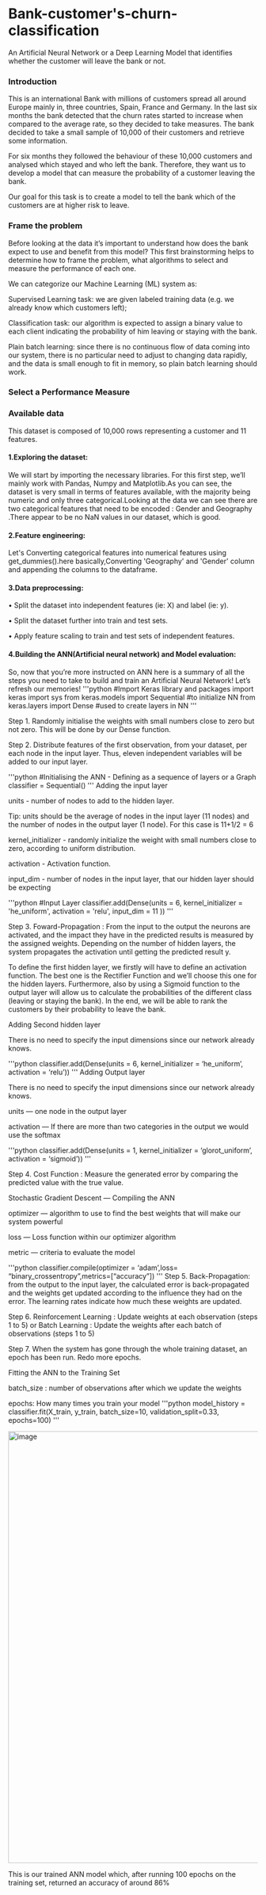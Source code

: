 # Bank-customer's-churn-classification
An Artificial Neural Network or a Deep Learning Model that identifies whether the customer will leave the bank or not.

### Introduction

This is an international Bank with millions of customers spread all around Europe mainly in, three countries, Spain, France and Germany. In the last six months the bank detected that the churn rates started to increase when compared to the average rate, so they decided to take measures. The bank decided to take a small sample of 10,000 of their customers and retrieve some information.

For six months they followed the behaviour of these 10,000 customers and analysed which stayed and who left the bank. Therefore, they want us to develop a model that can measure the probability of a customer leaving the bank.

Our goal for this task is to create a model to tell the bank which of the customers are at higher risk to leave.

### Frame the problem

Before looking at the data it’s important to understand how does the bank expect to use and benefit from this model? This first brainstorming helps to determine how to frame the problem, what algorithms to select and measure the performance of each one.

We can categorize our Machine Learning (ML) system as:

Supervised Learning task: we are given labeled training data (e.g. we already know which customers left);

Classification task: our algorithm is expected to assign a binary value to each client indicating the probability of him leaving or staying with the bank.

Plain batch learning: since there is no continuous flow of data coming into our system, there is no particular need to adjust to changing data rapidly, and the data is small enough to fit in memory, so plain batch learning should work.

### Select a Performance Measure
### Available data
This dataset is composed of 10,000 rows representing a customer and 11 features.

 #### 1.Exploring the dataset:
 
   We will start by importing the necessary libraries. For this first step, we’ll mainly work with Pandas, Numpy and Matplotlib.As you can see, the dataset is very small in terms of features available, with the majority being numeric and only three categorical.Looking at the data we can see there are two categorical features that need to be encoded : Gender and Geography .There appear to be no NaN values in our dataset, which is good.
   
 #### 2.Feature engineering: 
 
  Let's Converting categorical features into numerical features using get_dummies().here basically,Converting 'Geography' and 'Gender' column and appending the columns to the dataframe.
 
 #### 3.Data preprocessing:
 • Split the dataset into independent features (ie: X) and label (ie: y).

 • Split the dataset further into train and test sets.

 • Apply feature scaling to train and test sets of independent features.
 
 #### 4.Building the ANN(Artificial neural network) and Model evaluation:
 So, now that you’re more instructed on ANN here is a summary of all the steps you need to take to build and train an Artificial Neural Network! Let’s refresh our memories!
 '''python
    #Import Keras library and packages
    import keras
    import sys
    from keras.models import Sequential #to initialize NN
    from keras.layers import Dense #used to create layers in NN
 '''


Step 1. Randomly initialise the weights with small numbers close to zero but not zero. This will be done by our Dense function.

Step 2. Distribute features of the first observation, from your dataset, per each node in the input layer. Thus, eleven independent variables will be added to our input layer.

'''python
   #Initialising the ANN - Defining as a sequence of layers or a Graph
   classifier = Sequential()
'''
Adding the input layer

units - number of nodes to add to the hidden layer.

Tip: units should be the average of nodes in the input layer (11 nodes) and the number of nodes in the output layer (1 node). For this case is 11+1/2 = 6

kernel_initializer - randomly initialize the weight with small numbers close to zero, according to uniform distribution.

activation - Activation function.

input_dim - number of nodes in the input layer, that our hidden layer should be expecting

'''python
   #Input Layer
   classifier.add(Dense(units = 6, kernel_initializer = 'he_uniform', activation = 'relu', input_dim = 11 ))
'''

Step 3. Foward-Propagation : 
From the input to the output the neurons are activated, and the impact they have in the predicted results is measured by the assigned weights. Depending on the number of hidden layers, the system propagates the activation until getting the predicted result y.

To define the first hidden layer, we firstly will have to define an activation function. The best one is the Rectifier Function and we’ll choose this one for the hidden layers. Furthermore, also by using a Sigmoid function to the output layer will allow us to calculate the probabilities of the different class (leaving or staying the bank). In the end, we will be able to rank the customers by their probability to leave the bank.

Adding Second hidden layer

There is no need to specify the input dimensions since our network already knows.

'''python
   classifier.add(Dense(units = 6, kernel_initializer = ‘he_uniform’, activation = ‘relu’))
'''
Adding Output layer

There is no need to specify the input dimensions since our network already knows.

units — one node in the output layer

activation — If there are more than two categories in the output we would use the softmax

'''python
   classifier.add(Dense(units = 1, kernel_initializer = ‘glorot_uniform’, activation = ‘sigmoid’))
'''

Step 4. Cost Function : Measure the generated error by comparing the predicted value with the true value.

Stochastic Gradient Descent — Compiling the ANN

optimizer — algorithm to use to find the best weights that will make our system powerful

loss — Loss function within our optimizer algorithm

metric — criteria to evaluate the model

'''python
classifier.compile(optimizer = ‘adam’,loss= “binary_crossentropy”,metrics=[“accuracy”])
'''
Step 5. Back-Propagation: from the output to the input layer, the calculated error is back-propagated and the weights get updated according to the influence they had on the error. The learning rates indicate how much these weights are updated.

Step 6. Reinforcement Learning : Update weights at each observation (steps 1 to 5) or Batch Learning : Update the weights after each batch of observations (steps 1 to 5)

Step 7. When the system has gone through the whole training dataset, an epoch has been run. Redo more epochs.

Fitting the ANN to the Training Set

batch_size : number of observations after which we update the weights

epochs: How many times you train your model
'''python
   model_history = classifier.fit(X_train, y_train, batch_size=10, validation_split=0.33, epochs=100)
'''   

<img width="872" alt="image" src="https://user-images.githubusercontent.com/76062756/148526056-8b75759d-9c60-4226-bfd3-97e3e9a9888f.png">

This is our trained ANN model which, after running 100 epochs on the training set, returned an accuracy of around 86%
 
 



 
 
 
 
 

